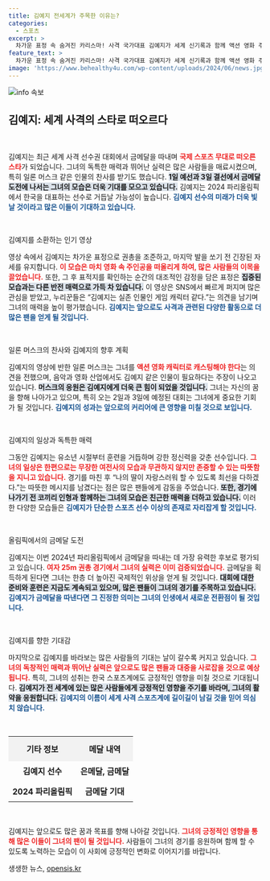 ```yaml
---
title: 김예지 전세계가 주목한 이유는?
categories:
  - 스포츠
excerpt: >
  차가운 표정 속 숨겨진 카리스마! 사격 국가대표 김예지가 세계 신기록과 함께 액션 영화 주인공으로 급부상하고 있다. 일론 머스크마저 그녀에게 매료된 이유는? 오는 파리올림픽에서의 금메달 소식과 함께 그녀의 이야기를 확인해보세요!
feature_text: >
  차가운 표정 속 숨겨진 카리스마! 사격 국가대표 김예지가 세계 신기록과 함께 액션 영화 주인공으로 급부상하고 있다. 일론 머스크마저 그녀에게 매료된 이유는? 오는 파리올림픽에서의 금메달 소식과 함께 그녀의 이야기를 확인해보세요!
image: 'https://www.behealthy4u.com/wp-content/uploads/2024/06/news.jpg'
---
```


<p><img src="https://www.behealthy4u.com/wp-content/uploads/2024/06/news.jpg" alt="info 속보" /></p>

<h2 data-ke-size="size26">김예지: 세계 사격의 스타로 떠오르다</h2>

<p data-ke-size="size16">&nbsp;</p>

<p>김예지는 최근 세계 사격 선수권 대회에서 금메달을 따내며 <b><span style="color: #ee2323;">국제 스포츠 무대로 떠오른 스타</span></b>가 되었습니다. 그녀의 독특한 매력과 뛰어난 실력은 많은 사람들을 매료시켰으며, 특히 일론 머스크 같은 인물의 찬사를 받기도 했습니다. <b><span style="background-color: #21538527;">1일 예선과 3일 결선에서 금메달 도전에 나서는 그녀의 모습은 더욱 기대를 모으고 있습니다.</span></b> 김예지는 2024 파리올림픽에서 한국을 대표하는 선수로 거듭날 가능성이 높습니다. <b><span style="color: #1a5490;">김예지 선수의 미래가 더욱 빛날 것이라고 많은 이들이 기대하고 있습니다.</span></b></p>

<p data-ke-size="size16">&nbsp;</p>

<p>김예지를 소환하는 인기 영상 </p>

<p>영상 속에서 김예지는 차가운 표정으로 권총을 조준하고, 마지막 발을 쏘기 전 긴장된 자세를 유지합니다. <b><span style="color: #ee2323;">이 모습은 마치 영화 속 주인공을 떠올리게 하여, 많은 사람들의 이목을 끌었습니다.</span></b> 또한, 그 후 표적지를 확인하는 순간의 대조적인 감정을 담은 표정은 <b><span style="background-color: #21538527;">집중된 모습과는 다른 반전 매력으로 가득 차 있습니다.</span></b> 이 영상은 SNS에서 빠르게 퍼지며 많은 관심을 받았고, 누리꾼들은 “김예지는 실존 인물인 게임 캐릭터 같다.”는 의견을 남기며 그녀의 매력을 높이 평가했습니다. <b><span style="color: #1a5490;">김예지는 앞으로도 사격과 관련된 다양한 활동으로 더 많은 팬을 얻게 될 것입니다.</span></b></p>

<p data-ke-size="size16">&nbsp;</p>

<p>일론 머스크의 찬사와 김예지의 향후 계획 </p>

<p>김예지의 영상에 반한 일론 머스크는 그녀를 <b><span style="color: #ee2323;">액션 영화 캐릭터로 캐스팅해야 한다</span></b>는 의견을 전했으며, 음악과 영화 산업에서도 김예지 같은 인물이 필요하다는 주장이 나오고 있습니다. <b><span style="background-color: #21538527;">머스크의 응원은 김예지에게 더욱 큰 힘이 되었을 것입니다.</span></b> 그녀는 자신의 꿈을 향해 나아가고 있으며, 특히 오는 2일과 3일에 예정된 대회는 그녀에게 중요한 기회가 될 것입니다. <b><span style="color: #1a5490;">김예지의 성과는 앞으로의 커리어에 큰 영향을 미칠 것으로 보입니다.</span></b></p>

<p data-ke-size="size16">&nbsp;</p>

<p>김예지의 일상과 독특한 매력 </p>

<p>그동안 김예지는 유소년 시절부터 훈련을 거듭하며 강한 정신력을 갖춘 선수입니다. <b><span style="color: #ee2323;">그녀의 일상은 한편으로는 무장한 여전사의 모습과 무관하지 않지만 존중할 수 있는 따뜻함을 지니고 있습니다.</span></b> 경기를 마친 후 “나의 딸이 자랑스러워 할 수 있도록 최선을 다하겠다.”는 따뜻한 메시지를 남겼다는 점은 많은 팬들에게 감동을 주었습니다. <b><span style="background-color: #21538527;">또한, 경기에 나가기 전 코끼리 인형과 함께하는 그녀의 모습은 친근한 매력을 더하고 있습니다.</span></b> 이러한 다양한 모습들은 <b><span style="color: #1a5490;">김예지가 단순한 스포츠 선수 이상의 존재로 자리잡게 할 것입니다.</span></b></p>

<p data-ke-size="size16">&nbsp;</p>

<p>올림픽에서의 금메달 도전 </p>

<p>김예지는 이번 2024년 파리올림픽에서 금메달을 따내는 데 가장 유력한 후보로 평가되고 있습니다. <b><span style="color: #ee2323;">여자 25m 권총 경기에서 그녀의 실력은 이미 검증되었습니다.</span></b> 금메달을 획득하게 된다면 그녀는 한층 더 높아진 국제적인 위상을 얻게 될 것입니다. <b><span style="background-color: #21538527;">대회에 대한 준비와 훈련은 지금도 계속되고 있으며, 많은 팬들이 그녀의 경기를 주목하고 있습니다.</span></b> <b><span style="color: #1a5490;">김예지가 금메달을 따낸다면 그 진정한 의미는 그녀의 인생에서 새로운 전환점이 될 것입니다.</span></b></p>

<p data-ke-size="size16">&nbsp;</p>

<p>김예지를 향한 기대감 </p>

<p>마지막으로 김예지를 바라보는 많은 사람들의 기대는 날이 갈수록 커지고 있습니다. <b><span style="color: #ee2323;">그녀의 독창적인 매력과 뛰어난 실력은 앞으로도 많은 팬들과 대중을 사로잡을 것으로 예상됩니다.</span></b> 특히, 그녀의 성취는 한국 스포츠계에도 긍정적인 영향을 미칠 것으로 기대됩니다. <b><span style="background-color: #21538527;">김예지가 전 세계에 있는 많은 사람들에게 긍정적인 영향을 주기를 바라며, 그녀의 활약을 응원합니다.</span></b> <b><span style="color: #1a5490;">김예지의 이름이 세계 사격 스포츠계에 길이길이 남길 것을 믿어 의심치 않습니다.</span></b></p>

<p data-ke-size="size16">&nbsp;</p>

<table style="border-collapse: collapse; width: 100%;">
    <tr>
        <th style="text-align: center; height: 50px; background-color: #f2f2f2;"><b>기타 정보</b></th>
        <th style="text-align: center; height: 50px; background-color: #f2f2f2;"><b>메달 내역</b></th>
    </tr>
    <tr>
        <td style="text-align: center; height: 40px;"><b>김예지 선수</b></td>
        <td style="text-align: center; height: 40px;"><b>은메달, 금메달</b></td>
    </tr>
    <tr>
        <td style="text-align: center; height: 40px;"><b>2024 파리올림픽</b></td>
        <td style="text-align: center; height: 40px;"><b>금메달 기대</b></td>
    </tr>
</table>

<p data-ke-size="size16">&nbsp;</p>

<p>김예지는 앞으로도 많은 꿈과 목표를 향해 나아갈 것입니다. <b><span style="color: #ee2323;">그녀의 긍정적인 영향을 통해 많은 이들이 그녀의 팬이 될 것입니다.</span></b> 사람들이 그녀의 경기를 응원하며 함께 할 수 있도록 노력하는 모습이 이 사회에 긍정적인 변화로 이어지기를 바랍니다.</p>
생생한 뉴스, <a href="https://opensis.kr" rel="dofollow">opensis.kr</a>


